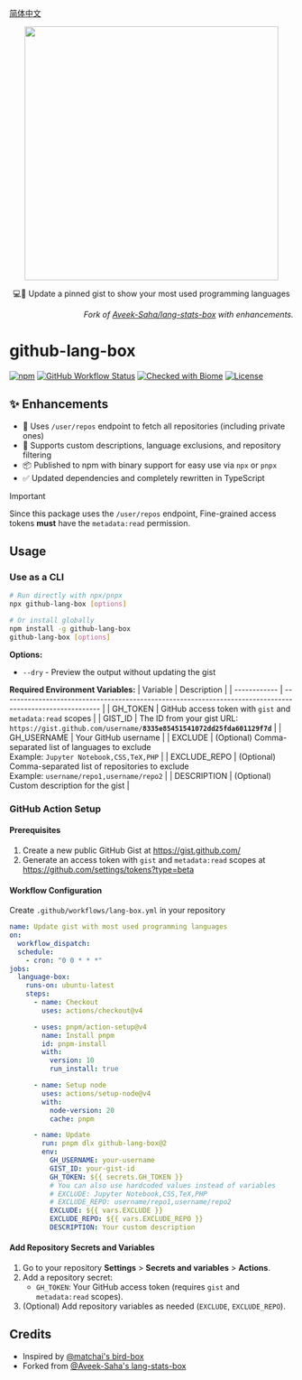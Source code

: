 [简体中文](./README_HANS.md)

<p align="center">
  <img width="450" src="https://user-images.githubusercontent.com/31800695/138593031-536f9b8c-714c-4c4f-8725-63ea105fcca0.png">
  <p align="center">💻📌 Update a pinned gist to show your most used programming languages</p>
  <p align="right"><i>
  Fork of <a href="https://github.com/Aveek-Saha/lang-stats-box">Aveek-Saha/lang-stats-box</a> with enhancements.
  </i></p>
</p>

# github-lang-box
[![npm](https://img.shields.io/npm/v/github-activity-box.svg?style=flat-square&color=444)](https://www.npmjs.com/package/github-lang-box)
[![GitHub Workflow Status](https://img.shields.io/github/actions/workflow/status/maxchang3/github-lang-box/ci.yml?style=flat-square&label=CI)](https://github.com/maxchang3/github-lang-box/actions)
[![Checked with Biome](https://img.shields.io/badge/Checked_with-Biome-60a5fa?style=flat-square&logo=biome)](https://biomejs.dev)
[![License](https://img.shields.io/github/license/maxchang3/github-lang-box?style=flat-square)](LICENSE)

## ✨ Enhancements

- 🔑 Uses `/user/repos` endpoint to fetch all repositories (including private ones)
- 🎨 Supports custom descriptions, language exclusions, and repository filtering
- 📦 Published to npm with binary support for easy use via `npx` or `pnpx`
- ✅ Updated dependencies and completely rewritten in TypeScript

> [!important]
> Since this package uses the `/user/repos` endpoint, Fine-grained access tokens **must** have the `metadata:read` permission.

## Usage

### Use as a CLI

```bash
# Run directly with npx/pnpx
npx github-lang-box [options]

# Or install globally
npm install -g github-lang-box
github-lang-box [options]
```

**Options:**
- `--dry` - Preview the output without updating the gist

**Required Environment Variables:**
| Variable     | Description                                                                                               |
| ------------ | --------------------------------------------------------------------------------------------------------- |
| GH_TOKEN     | GitHub access token with `gist` and `metadata:read` scopes                                                |
| GIST_ID      | The ID from your gist URL: <br> `https://gist.github.com/username/`**`8335e85451541072dd25fda601129f7d`** |
| GH_USERNAME  | Your GitHub username                                                                                      |
| EXCLUDE      | (Optional) Comma-separated list of languages to exclude <br> Example: `Jupyter Notebook,CSS,TeX,PHP`      |
| EXCLUDE_REPO | (Optional) Comma-separated list of repositories to exclude <br> Example: `username/repo1,username/repo2`  |
| DESCRIPTION  | (Optional) Custom description for the gist                                                                |

### GitHub Action Setup

#### Prerequisites

1. Create a new public GitHub Gist at https://gist.github.com/
2. Generate an access token with `gist` and `metadata:read` scopes at https://github.com/settings/tokens?type=beta

#### Workflow Configuration

Create `.github/workflows/lang-box.yml` in your repository

```yaml
name: Update gist with most used programming languages
on:
  workflow_dispatch:
  schedule:
    - cron: "0 0 * * *"
jobs:
  language-box:
    runs-on: ubuntu-latest
    steps:
      - name: Checkout
        uses: actions/checkout@v4

      - uses: pnpm/action-setup@v4
        name: Install pnpm
        id: pnpm-install
        with:
          version: 10
          run_install: true

      - name: Setup node
        uses: actions/setup-node@v4
        with:
          node-version: 20
          cache: pnpm

      - name: Update
        run: pnpm dlx github-lang-box@2
        env:
          GH_USERNAME: your-username
          GIST_ID: your-gist-id
          GH_TOKEN: ${{ secrets.GH_TOKEN }}
          # You can also use hardcoded values instead of variables
          # EXCLUDE: Jupyter Notebook,CSS,TeX,PHP
          # EXCLUDE_REPO: username/repo1,username/repo2
          EXCLUDE: ${{ vars.EXCLUDE }}
          EXCLUDE_REPO: ${{ vars.EXCLUDE_REPO }}
          DESCRIPTION: Your custom description
```

#### Add Repository Secrets and Variables

1. Go to your repository **Settings** > **Secrets and variables** > **Actions**.
2. Add a repository secret:
   - `GH_TOKEN`: Your GitHub access token (requires `gist` and `metadata:read` scopes).
3. (Optional) Add repository variables as needed (`EXCLUDE`, `EXCLUDE_REPO`).

  
## Credits

- Inspired by [@matchai's bird-box](https://github.com/matchai/bird-box)
- Forked from [@Aveek-Saha's lang-stats-box](https://github.com/Aveek-Saha/lang-stats-box)
